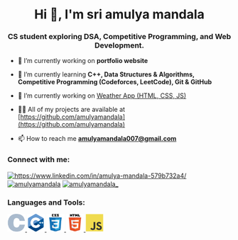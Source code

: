 <h1 align="center">Hi 👋, I'm sri amulya mandala</h1>
<h3 align="center">CS student exploring DSA, Competitive Programming, and Web Development.</h3>

- 🔭 I’m currently working on **portfolio website**

- 🌱 I’m currently learning **C++, Data Structures & Algorithms, Competitive Programming (Codeforces, LeetCode), Git & GitHub**

- 🔭 I’m currently working on [Weather App (HTML, CSS, JS)](https://github.com/amulyamandala/weather-app)

- 👨‍💻 All of my projects are available at [https://github.com/amulyamandala](https://github.com/amulyamandala)

- 📫 How to reach me **amulyamandala007@gmail.com**

<h3 align="left">Connect with me:</h3>
<p align="left">
<a href="https://linkedin.com/in/https://www.linkedin.com/in/amulya-mandala-579b732a4/" target="blank"><img align="center" src="https://raw.githubusercontent.com/rahuldkjain/github-profile-readme-generator/master/src/images/icons/Social/linked-in-alt.svg" alt="https://www.linkedin.com/in/amulya-mandala-579b732a4/" height="30" width="40" /></a>
<a href="https://codeforces.com/profile/amulyamandala" target="blank"><img align="center" src="https://raw.githubusercontent.com/rahuldkjain/github-profile-readme-generator/master/src/images/icons/Social/codeforces.svg" alt="amulyamandala" height="30" width="40" /></a>
<a href="https://www.leetcode.com/amulyamandala_" target="blank"><img align="center" src="https://raw.githubusercontent.com/rahuldkjain/github-profile-readme-generator/master/src/images/icons/Social/leet-code.svg" alt="amulyamandala_" height="30" width="40" /></a>
</p>

<h3 align="left">Languages and Tools:</h3>
<p align="left"> <a href="https://www.cprogramming.com/" target="_blank" rel="noreferrer"> <img src="https://raw.githubusercontent.com/devicons/devicon/master/icons/c/c-original.svg" alt="c" width="40" height="40"/> </a> <a href="https://www.w3schools.com/cpp/" target="_blank" rel="noreferrer"> <img src="https://raw.githubusercontent.com/devicons/devicon/master/icons/cplusplus/cplusplus-original.svg" alt="cplusplus" width="40" height="40"/> </a> <a href="https://www.w3schools.com/css/" target="_blank" rel="noreferrer"> <img src="https://raw.githubusercontent.com/devicons/devicon/master/icons/css3/css3-original-wordmark.svg" alt="css3" width="40" height="40"/> </a> <a href="https://www.w3.org/html/" target="_blank" rel="noreferrer"> <img src="https://raw.githubusercontent.com/devicons/devicon/master/icons/html5/html5-original-wordmark.svg" alt="html5" width="40" height="40"/> </a> <a href="https://developer.mozilla.org/en-US/docs/Web/JavaScript" target="_blank" rel="noreferrer"> <img src="https://raw.githubusercontent.com/devicons/devicon/master/icons/javascript/javascript-original.svg" alt="javascript" width="40" height="40"/> </a> </p>
